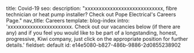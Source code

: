 title: Covid-19
seo:
  description: "xxxxxxxxxxxxxxxxxxxxxxxxxxxx, fibre technician or heat pump installer?  Check out Pope Electrical's Careers Page."
nav_title: Careers
template: blog-index
intro: 'xxxxxxxxxxxxxxxxxxxxxxx.  Check out our vacancies below (if there are any) and if you feel you would like to be part of  a longstanding, honest, progressive, Kiwi company, just click on the appropriate position for further details.'
fieldset: default
id: e14e5080-b827-486b-9886-2d0855238902

